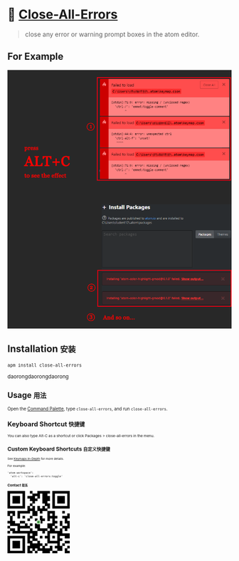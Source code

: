 # :lipstick: [Close-All-Errors](https://github.com/phpvar/close-all-errors)

> close any error or warning prompt boxes in the atom editor.

## For Example
![error prompt](https://raw.githubusercontent.com/phpvar/close-all-errors/master/raw/master/images/close_all_errors.png "error prompt")

## Installation <small>安装
```
apm install close-all-errors

```
daorongdaorongdaorong

## Usage <small>用法
Open the [Command Palette](https://github.com/atom/command-palette), type `close-all-errors`, and run `close-all-errors`.

## Keyboard Shortcut <small>快捷键
You can also type Alt-C as a shortcut or click Packages > close-all-errors in the menu.

## Custom Keyboard Shortcuts <small>自定义快捷键

See [Keymaps In-Depth](https://atom.io/docs/latest/behind-atom-keymaps-in-depth) for more details.

For example:

```
'atom-workspace':
  'alt-c': 'close-all-errors:toggle'
```


### Contact <small>联系

[![phpvar](https://raw.githubusercontent.com/phpvar/close-all-errors/master/raw/master/images/phpvar.png)](http://www.phpvar.com "phpvar")
